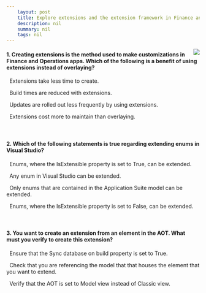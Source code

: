 ```yaml
---
    layout: post
    title: Explore extensions and the extension framework in Finance and Operations apps  
    description: nil
    summary: nil
    tags: nil
---
```



 <a target="_blank" href="https://docs.microsoft.com/en-us/learn/modules/explore-extensions-framework-finance-operations/6-check/"><i class="fas fa-external-link-alt"></i> </a>
 <img align="right" src="https://docs.microsoft.com/en-us/learn/achievements/explore-extensions-framework-dynamics-365-finance-operations.svg">
####  1. Creating extensions is the method used to make customizations in Finance and Operations apps. Which of the following is a benefit of using extensions instead of overlaying?


<i class='far fa-square'></i> &nbsp;&nbsp;Extensions take less time to create.

<i class='fas fa-check-square' style='color: Dodgerblue;'></i> &nbsp;&nbsp;Build times are reduced with extensions.

<i class='far fa-square'></i> &nbsp;&nbsp;Updates are rolled out less frequently by using extensions.

<i class='far fa-square'></i> &nbsp;&nbsp;Extensions cost more to maintain than overlaying.
<br />
<br />
<br />

####  2. Which of the following statements is true regarding extending enums in Visual Studio?


<i class='fas fa-check-square' style='color: Dodgerblue;'></i> &nbsp;&nbsp;Enums, where the IsExtensible property is set to True, can be extended.

<i class='far fa-square'></i> &nbsp;&nbsp;Any enum in Visual Studio can be extended.

<i class='far fa-square'></i> &nbsp;&nbsp;Only enums that are contained in the Application Suite model can be extended.

<i class='far fa-square'></i> &nbsp;&nbsp;Enums, where the IsExtensible property is set to False, can be extended.
<br />
<br />
<br />

####  3. You want to create an extension from an element in the AOT. What must you verify to create this extension?


<i class='far fa-square'></i> &nbsp;&nbsp;Ensure that the Sync database on build property is set to True.

<i class='fas fa-check-square' style='color: Dodgerblue;'></i> &nbsp;&nbsp;Check that you are referencing the model that that houses the element that you want to extend.

<i class='far fa-square'></i> &nbsp;&nbsp;Verify that the AOT is set to Model view instead of Classic view.
<br />
<br />
<br />
